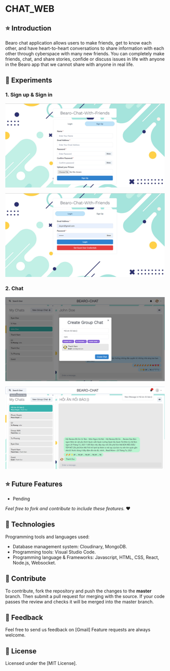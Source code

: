 # CHAT_WEB
## ⭐ Introduction

Bearo chat application allows users to make friends, get to know each other, and have heart-to-heart conversations to share information with each other through cyberspace with many new friends. You can completely make friends, chat, and share stories, confide or discuss issues in life with anyone in the Bearo app that we cannot share with anyone in real life.

##  🤝 Experiments
### 1. Sign up & Sign in

![](./docs/signup.png)

![](./docs/signin.png)
 
### 2. Chat

![](./docs/cre.png)

![](./docs/groupchat.png)


## ⭐ Future Features

-   Pending

_Feel free to fork and contribute to include these features._ ❤︎

## 🚀 Technologies

 Programming tools and languages used:
  -   Database management system: Cloudinary, MongoDB.
  -   Programming tools: Visual Studio Code.
  -   Programming language & Frameworks: Javascript, HTML, CSS, React, Node.js, Websocket.


## 🤝 Contribute

To contribute, fork the repository and push the changes to the **master** branch. Then submit a pull request for merging with the source. If your code passes the review and checks it will be merged into the master branch.

## 💬 Feedback

Feel free to send us feedback on [Gmail] Feature requests are always welcome.

## 📝 License

Licensed under the [MIT License].
